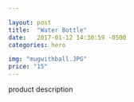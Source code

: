 ```yaml
---

layout: post
title:  "Water Bottle"
date:   2017-01-12 14:30:59 -0500
categories: hero

img: "mugwithball.JPG"
price: "15"
---
```

product description
